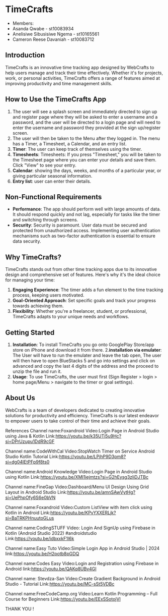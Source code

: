 # TimeCrafts
- Members:
- Asanda Qwabe - st10083934
- Anelisiwe Sibusisiwe Ngema - st10165561
- Cameron Reese Davaniah - st10083712
## Introduction

TimeCrafts is an innovative time tracking app designed by WebCrafts to help users manage and track their time effectively. Whether it's for projects, work, or personal activities, TimeCrafts offers a range of features aimed at improving productivity and time management skills.

## How to Use the TimeCrafts App
1. The user will see a splash screen and immediately directed to sign up and register page where they will be asked to enter a username and a password, and the user will be directed to a login page and will need to enter the username and password they provided at the sign up/register screen. 
2. The user will then be taken to the Menu after they logged in. The menu has a Timer, a Timesheet, a Calendar, and an entry list.
3. **Timer**: The user can keep track of themselves using the timer.
4. **Timesheets**: Timesheets: If you press "Timesheet," you will be taken to the Timesheet page where you can enter your details and save them. Click "View" to see your entry. 
5. **Calendar**: showing the days, weeks, and months of a particular year, or giving particular seasonal information.
6. **Entry list**: user can enter their details.


## Non-Functional Requirements

- **Performance**: The app should perform well with large amounts of data. It should respond quickly and not lag, especially for tasks like the timer and switching through screens.
- **Security**: Security is paramount. User data must be secured and protected from unauthorized access. Implementing user authentication mechanisms such as two-factor authentication is essential to ensure data security.

## Why TimeCrafts?

TimeCrafts stands out from other time tracking apps due to its innovative design and comprehensive set of features. Here's why it's the ideal choice for managing your time:

1. **Engaging Experience**: The timer adds a fun element to the time tracking process, keeping users motivated.
2. **Goal-Oriented Approach**: Set specific goals and track your progress towards achieving them.
3. **Flexibility**: Whether you're a freelancer, student, or professional, TimeCrafts adapts to your unique needs and workflows.

## Getting Started

1. **Installation**: To install TimeCrafts you go onto GooglePlay Store/app store on iPhone and download it from there.
2.**installation via emulater**: The User will have to run the emulater and leave the tab open, The user will then have to open BlueStacks 5 and go into settings and click on advanced and copy the last 4 digits of the address and the proceed to unzip the file and run it.
3. **Usage**: To use TimeCrafts, the user must first (Sign Register > login > home page/Menu > navigate to the timer or goal settings).


## About Us

WebCrafts is a team of developers dedicated to creating innovative solutions for productivity and efficiency. TimeCrafts is our latest endeavor to empower users to take control of their time and achieve their goals.


References
Channel name:Foxandroid
Video:Login Page in Android Studio using Java & Kotlin
Link:https://youtu.be/k35UTi5u9Hc?si=DPrUzupu1DdR9cGF

Channel name:CodeWithCal
Video:StopWatch Timer on Service Android Studio Kotlin Tutorial
Link:https://youtu.be/LPjhP9D3pm8?si=dg04IEtPFp9f8ts0


Channel name:Android Knowledge
Video:Login Page in Android Studio using Kotlin
Link:https://youtu.be/XMI1iejmtzs?si=G2hEysg3zliDJTBc

Channel name:FineGap
Video:Dashboard/Menu UI Design Using Grid Layout in Android Studio
Link:https://youtu.be/amnSAwVytHg?si=UePhpOfy6S6e0bVN

Channel name:Foxandroid
Video:Custom ListView with item click using Kotlin in Android
Link:https://youtu.be/KPvYXXERLjk?si=BaTRKPHnuutoGLus

Channel name:CodingSTUFF
Video: Login And SignUp using Firebase in Kotlin (Android Studio 2022) #androidstudio
Link:https://youtu.be/idbxxkF1l6k

Channel name:Easy Tuto
Video:Simple Login App in Android Studio | 2024
link:https://youtu.be/H2potb8pGDQ

Channel name:Codes Easy
Video:Login and Registration using Firebase in Android
link:https://youtu.be/QAKq8UBv4GI

Channel name: Stevdza-San
Video:Create Gradient Background in Android Studio - Tutorial
Link:https://youtu.be/MC-sSt5VDBc

Channel name:FreeCodeCamp.org
Video:Learn Kotlin Programming – Full Course for Beginners
Link:https://youtu.be/EExSSotojVI

THANK YOU !
